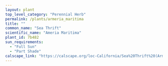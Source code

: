 ```yaml
---
layout: plant                                                              
top_level_category: "Perennial Herb"
permalink: /plants/armeria_maritima
title: ""
common_name: "Sea Thrift"
scientific_name: "Ameria Maritima"
plant_id: 7b482
sun_requirements:
  - "Full Sun"
  - "Part Shade"
calscape_link: "https://calscape.org/loc-California/Sea%20Thrift%20(Armeria%20maritima)"
---
```



